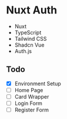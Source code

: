 # Nuxt Auth

- Nuxt
- TypeScript
- Tailwind CSS
- Shadcn Vue
- Auth.js

## Todo

- [x] Environment Setup
- [ ] Home Page
- [ ] Card Wrapper
- [ ] Login Form
- [ ] Register Form
